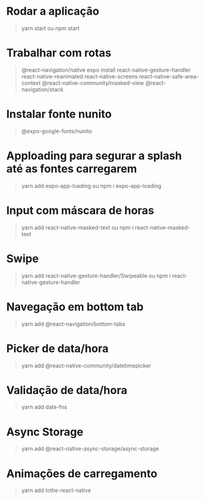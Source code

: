 # Rodar a aplicação
>yarn start 
ou 
>npm start

# Trabalhar com rotas
>@react-navigation/native
>expo install react-native-gesture-handler react-native-reanimated react-native-screens react-native-safe-area-context @react-native-community/masked-view
>@react-navigation/stack

# Instalar fonte nunito
>@expo-google-fonts/nunito

# Apploading para segurar a splash até as fontes carregarem
>yarn add expo-app-loading 
ou 
>npm i expo-app-loading

# Input com máscara de horas
>yarn add react-native-masked-text
ou
>npm i react-native-masked-text

# Swipe
> yarn add react-native-gesture-handler/Swipeable
ou
> npm i react-native-gesture-handler

# Navegação em bottom tab
> yarn add @react-navigation/bottom-tabs

# Picker de data/hora
>yarn add @react-native-community/datetimepicker

# Validação de data/hora
>yarn add date-fns

# Async Storage
>yarn add @react-native-async-storage/async-storage

# Animações de carregamento
>yarn add lottie-react-native